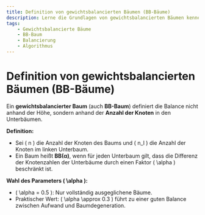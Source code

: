 ```yaml
---
title: Definition von gewichtsbalancierten Bäumen (BB-Bäume)
description: Lerne die Grundlagen von gewichtsbalancierten Bäumen kennen, bei denen die Knotenzahl der Unterbäume zur Balancierung herangezogen wird.
tags:
    - Gewichtsbalancierte Bäume
    - BB-Baum
    - Balancierung
    - Algorithmus
---
```


# Definition von gewichtsbalancierten Bäumen (BB-Bäume)

Ein **gewichtsbalancierter Baum** (auch **BB-Baum**) definiert die Balance nicht anhand der Höhe, sondern anhand der **Anzahl der Knoten** in den Unterbäumen.

**Definition:**
- Sei \( n \) die Anzahl der Knoten des Baums und \( n_l \) die Anzahl der Knoten im linken Unterbaum.
- Ein Baum heißt **BB(α)**, wenn für jeden Unterbaum gilt, dass die Differenz der Knotenzahlen der Unterbäume durch einen Faktor \( \alpha \) beschränkt ist.

**Wahl des Parameters \( \alpha \):**
- \( \alpha = 0.5 \): Nur vollständig ausgeglichene Bäume.
- Praktischer Wert: \( \alpha \approx 0.3 \) führt zu einer guten Balance zwischen Aufwand und Baumdegeneration.

